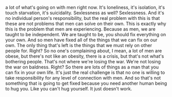  a lot of what's going on with men right now. It's loneliness, it's isolation, it's touch starvation, it's suicidality. Sexlessness as well? Sexlessness. And it's no individual person's responsibility, but the real problem with this is that these are not problems that men can solve on their own. This is exactly why this is the problem that men are experiencing. Because as men, we are taught to be independent. We are taught to be, you should fix everything on your own. And so men have fixed all of the things that we can fix on our own. The only thing that's left is the things that we must rely on other people for. Right? So no one's complaining about, I mean, a lot of men are obese, but there's not like an obesity, there is a crisis, but that's not what's bothering people. That's not where we're losing the war. We're not losing the war on baldness. Right? So there are lots of things as a man that you can fix in your own life. It's just the real challenge is that no one is willing to take responsibility for any level of connection with men. And so that's not something that is going to get fixed because you need another human being to hug you. Like you can't hug yourself. It just doesn't work.